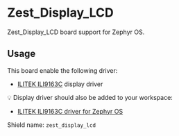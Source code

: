 # Zest_Display_LCD

Zest_Display_LCD board support for Zephyr OS.
## Usage
This board enable the following driver:
- [ILITEK ILI9163C](https://www.buydisplay.com/download/ic/ILI9163.pdf) display driver

:bulb: Display driver should also be added to your workspace:
- [ILITEK ILI9163C driver for Zephyr OS](https://github.com/catie-aq/zephyr_ilitek-ili9163c)

Shield name: `zest_display_lcd`
